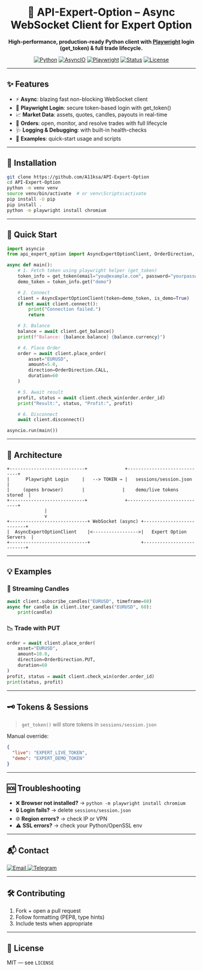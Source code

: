 <div align="center">
<h1>🚀 API-Expert-Option – Async WebSocket Client for Expert Option</h1>
<p><b>High-performance, production-ready Python client with <u>Playwright</u> login (get_token) & full trade lifecycle.</b></p>
<p>
  <a href="https://www.python.org/"><img alt="Python" src="https://img.shields.io/pypi/pyversions/pandas?label=python&logo=python" /></a>
  <a href="https://docs.python.org/3/library/asyncio.html"><img alt="AsyncIO" src="https://img.shields.io/badge/Framework-AsyncIO-informational" /></a>
  <a href="https://playwright.dev/"><img alt="Playwright" src="https://img.shields.io/badge/Login-Playwright-blue" /></a>
  <a href="#"><img alt="Status" src="https://img.shields.io/badge/Status-Stable-success" /></a>
  <a href="#"><img alt="License" src="https://img.shields.io/github/license/A11ksa/API-Expert-Option?style=flat-square" /></a>
</p>
</div>

---

## ✨ Features
- ⚡ **Async**: blazing fast non-blocking WebSocket client
- 🔐 **Playwright Login**: secure token-based login with get_token()
- 📈 **Market Data**: assets, quotes, candles, payouts in real-time
- 🧾 **Orders**: open, monitor, and resolve trades with full lifecycle
- 🩺 **Logging & Debugging**: with built-in health-checks
- 🧪 **Examples**: quick-start usage and scripts

---

## 🔧 Installation

```bash
git clone https://github.com/A11ksa/API-Expert-Option
cd API-Expert-Option
python -m venv venv
source venv/bin/activate  # or venv\Scripts\activate
pip install -U pip
pip install .
python -m playwright install chromium
```

---

## 🚀 Quick Start

```python
import asyncio
from api_expert_option import AsyncExpertOptionClient, OrderDirection, get_token

async def main():
    # 1. Fetch token using playwright helper (get_token)
    token_info = get_token(email="you@example.com", password="yourpassword")
    demo_token = token_info.get("demo")

    # 2. Connect
    client = AsyncExpertOptionClient(token=demo_token, is_demo=True)
    if not await client.connect():
        print("Connection failed.")
        return

    # 3. Balance
    balance = await client.get_balance()
    print(f"Balance: {balance.balance} {balance.currency}")

    # 4. Place Order
    order = await client.place_order(
        asset="EURUSD",
        amount=5.0,
        direction=OrderDirection.CALL,
        duration=60
    )

    # 5. Await result
    profit, status = await client.check_win(order.order_id)
    print("Result:", status, "Profit:", profit)

    # 6. Disconnect
    await client.disconnect()

asyncio.run(main())
```

---

## 📐 Architecture

```
+----------------------------+              +-----------------------------+
|      Playwright Login     |   --> TOKEN → |   sessions/session.json     |
|     (opens browser)       |              |    demo/live tokens stored  |
+----------------------------+              +-----------------------------+
              |
              v
+-----------------------------+ WebSocket (async) +--------------------------+
|  AsyncExpertOptionClient    |<----------------->|   Expert Option Servers  |
+-----------------------------+                   +--------------------------+
```

---

## 💡 Examples

### 🔁 Streaming Candles
```python
await client.subscribe_candles("EURUSD", timeframe=60)
async for candle in client.iter_candles("EURUSD", 60):
    print(candle)
```

### 📉 Trade with PUT
```python
order = await client.place_order(
    asset="EURUSD",
    amount=10.0,
    direction=OrderDirection.PUT,
    duration=60
)
profit, status = await client.check_win(order.order_id)
print(status, profit)
```

---

## 🗝️ Tokens & Sessions

> `get_token()` will store tokens in `sessions/session.json`

Manual override:

```json
{
  "live": "EXPERT_LIVE_TOKEN",
  "demo": "EXPERT_DEMO_TOKEN"
}
```

---

## 🆘 Troubleshooting

- ❌ **Browser not installed?** → `python -m playwright install chromium`
- 🔒 **Login fails?** → delete `sessions/session.json`
- 🌐 **Region errors?** → check IP or VPN
- ⚠️ **SSL errors?** → check your Python/OpenSSL env

---

## 📬 Contact

<p align="left">
  <a href="mailto:ar123ksa@gmail.com">
    <img alt="Email" src="https://img.shields.io/badge/Email-ar123ksa%40gmail.com-EA4335?logo=gmail" />
  </a>
  <a href="https://t.me/A11ksa">
    <img alt="Telegram" src="https://img.shields.io/badge/Telegram-@A11ksa-26A5E4?logo=telegram" />
  </a>
</p>

---

## 🛠️ Contributing

1. Fork + open a pull request
2. Follow formatting (PEP8, type hints)
3. Include tests when appropriate

---

## 📄 License

MIT — see `LICENSE`
